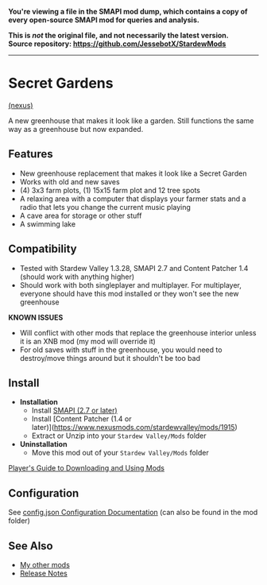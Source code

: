 **You're viewing a file in the SMAPI mod dump, which contains a copy of every open-source SMAPI mod
for queries and analysis.**

**This is _not_ the original file, and not necessarily the latest version.**  
**Source repository: https://github.com/JessebotX/StardewMods**

----

# Secret Gardens
[(nexus)](https://www.nexusmods.com/stardewvalley/mods/3067)

A new greenhouse that makes it look like a garden. Still functions the same way as a greenhouse but now expanded.

## Features
- New greenhouse replacement that makes it look like a Secret Garden
- Works with old and new saves
- (4) 3x3 farm plots, (1) 15x15 farm plot and 12 tree spots
- A relaxing area with a computer that displays your farmer stats and a radio that lets you change the current music playing
- A cave area for storage or other stuff
- A swimming lake

## Compatibility
- Tested with Stardew Valley 1.3.28, SMAPI 2.7 and Content Patcher 1.4 (should work with anything higher)
- Should work with both singleplayer and multiplayer. For multiplayer, everyone should have this mod installed or they won't see the new greenhouse

**KNOWN ISSUES**
- Will conflict with other mods that replace the greenhouse interior unless it is an XNB mod (my mod will override it)
- For old saves with stuff in the greenhouse, you would need to destroy/move things around but it shouldn't be too bad

## Install
- **Installation**
  - Install [SMAPI (2.7 or later)﻿](https://www.nexusmods.com/stardewvalley/mods/2400)
  - Install [Content Patcher (1.4 or later)]﻿(https://www.nexusmods.com/stardewvalley/mods/1915)
  - Extract or Unzip into your ```Stardew Valley/Mods``` folder
- **Uninstallation**
  - Move this mod out of your ```Stardew Valley/Mods``` folder
  
[Player's Guide to Downloading and Using Mods](https://stardewvalleywiki.com/Modding:Player_Guide/Getting_Started)
## Configuration
See [config.json Configuration Documentation](https://www.nexusmods.com/stardewvalley/articles/108) (can also be found in the mod folder) 

## See Also
- [My other mods](https://www.nexusmods.com/users/55529772?tab=user+files)
- [Release Notes](changelog.md)


